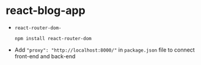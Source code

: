 # react-blog-app

- `react-router-dom-`
    
    ```
    npm install react-router-dom
    ````

- Add `"proxy": "http://localhost:8000/"` in `package.json` file to connect front-end and back-end